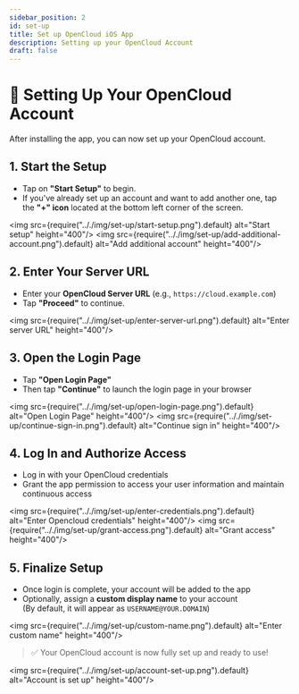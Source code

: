 ```yaml
---
sidebar_position: 2
id: set-up
title: Set up OpenCloud iOS App
description: Setting up your OpenCloud Account
draft: false
---
```


# 🔐 Setting Up Your OpenCloud Account

After installing the app, you can now set up your OpenCloud account.

## 1. Start the Setup

- Tap on **"Start Setup"** to begin.
- If you've already set up an account and want to add another one, tap the **"+" icon** located at the bottom left corner of the screen.

<img src={require(".././img/set-up/start-setup.png").default} alt="Start setup" height="400"/>
<img src={require(".././img/set-up/add-additional-account.png").default} alt="Add additional account" height="400"/>

## 2. Enter Your Server URL

- Enter your **OpenCloud Server URL** (e.g., `https://cloud.example.com`)
- Tap **"Proceed"** to continue.

<img src={require(".././img/set-up/enter-server-url.png").default} alt="Enter server URL" height="400"/>

## 3. Open the Login Page

- Tap **"Open Login Page"**
- Then tap **"Continue"** to launch the login page in your browser

<img src={require(".././img/set-up/open-login-page.png").default} alt="Open Login Page" height="400"/>
<img src={require(".././img/set-up/continue-sign-in.png").default} alt="Continue sign in" height="400"/>

## 4. Log In and Authorize Access

- Log in with your OpenCloud credentials
- Grant the app permission to access your user information and maintain continuous access

<img src={require(".././img/set-up/enter-credentials.png").default} alt="Enter Opencloud credentials" height="400"/>
<img src={require(".././img/set-up/grant-access.png").default} alt="Grant access" height="400"/>

## 5. Finalize Setup

- Once login is complete, your account will be added to the app
- Optionally, assign a **custom display name** to your account  
  (By default, it will appear as `USERNAME@YOUR.DOMAIN`)

<img src={require(".././img/set-up/custom-name.png").default} alt="Enter custom name" height="400"/>

> ✅ Your OpenCloud account is now fully set up and ready to use!

<img src={require(".././img/set-up/account-set-up.png").default} alt="Account is set up" height="400"/>
